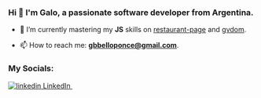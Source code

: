 ### Hi 👋 I'm Galo, a passionate software developer from Argentina.

- 🌱 I’m currently mastering my **JS** skills on [restaurant-page](https://github.com/galobponce/restaurant-page) and [gvdom](https://github.com/galobponce/gvdom).

- 📫 How to reach me: **gbbelloponce@gmail.com**.

<h3 align="left">My Socials:</h3>
<p align="left">
  <a href="https://www.linkedin.com/in/galo-benjamin-bello-ponce-1957a620b/" target="blank">
    <img src="https://i.stack.imgur.com/gVE0j.png" alt="linkedin"> LinkedIn
  </a>
  &nbsp;
</p>

